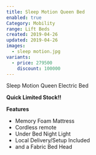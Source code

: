 ```yaml
---
title: Sleep Motion Queen Bed
enabled: true
Category: Mobility
range: Lift Beds
created: 2019-04-26
updated: 2019-04-26
images:
  - sleep motion.jpg
variants:
  - price: 279500
    discount: 100000
---
```



Sleep Motion Queen Electric Bed

**Quick Limited Stock!!**

**Features**
* Memory Foam Mattress
* Cordless remote
* Under Bed Night Light
* Local Delivery/Setup Included
* and a Fabric Bed Head